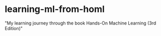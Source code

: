 # learning-ml-from-homl
"My learning journey through the book Hands-On Machine Learning (3rd Edition)"
